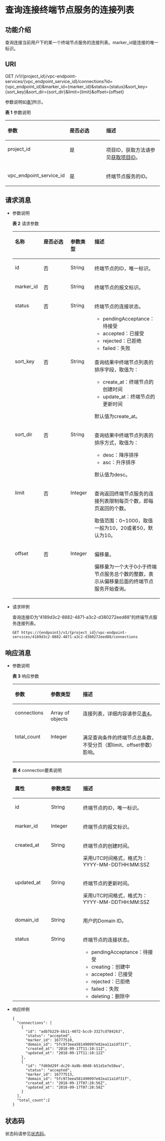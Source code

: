 # 查询连接终端节点服务的连接列表<a name="vpcep_06_0206"></a>

## 功能介绍<a name="section59609807"></a>

查询连接当前用户下的某一个终端节点服务的连接列表。marker\_id是连接的唯一标识。

## URI<a name="section66726219"></a>

GET /v1/\{project\_id\}/vpc-endpoint-services/\{vpc\_endpoint\_service\_id\}/connections?id=\{vpc\_endpoint\_id\}&marker\_id=\{marker\_id\}&status=\{status\}&sort\_key=\{sort\_key\}&sort\_dir=\{sort\_dir\}&limit=\{limit\}&offset=\{offset\}

参数说明如[表1](#table36274863)所示。

**表 1**  参数说明

<a name="table36274863"></a>
<table><thead align="left"><tr id="row8393309"><th class="cellrowborder" valign="top" width="32.65%" id="mcps1.2.4.1.1"><p id="p8769420"><a name="p8769420"></a><a name="p8769420"></a>参数</p>
</th>
<th class="cellrowborder" valign="top" width="26.529999999999998%" id="mcps1.2.4.1.2"><p id="p39234444"><a name="p39234444"></a><a name="p39234444"></a>是否必选</p>
</th>
<th class="cellrowborder" valign="top" width="40.82%" id="mcps1.2.4.1.3"><p id="p23873413"><a name="p23873413"></a><a name="p23873413"></a>描述</p>
</th>
</tr>
</thead>
<tbody><tr id="row54698270"><td class="cellrowborder" valign="top" width="32.65%" headers="mcps1.2.4.1.1 "><p id="p1374847"><a name="p1374847"></a><a name="p1374847"></a>project_id</p>
</td>
<td class="cellrowborder" valign="top" width="26.529999999999998%" headers="mcps1.2.4.1.2 "><p id="p44253777"><a name="p44253777"></a><a name="p44253777"></a>是</p>
</td>
<td class="cellrowborder" valign="top" width="40.82%" headers="mcps1.2.4.1.3 "><p id="p27786171"><a name="p27786171"></a><a name="p27786171"></a>项目ID，获取方法请参见<a href="获取项目ID.md">获取项目ID</a>。</p>
</td>
</tr>
<tr id="row48748953"><td class="cellrowborder" valign="top" width="32.65%" headers="mcps1.2.4.1.1 "><p id="p56351131"><a name="p56351131"></a><a name="p56351131"></a>vpc_endpoint_service_id</p>
</td>
<td class="cellrowborder" valign="top" width="26.529999999999998%" headers="mcps1.2.4.1.2 "><p id="p1038922"><a name="p1038922"></a><a name="p1038922"></a>是</p>
</td>
<td class="cellrowborder" valign="top" width="40.82%" headers="mcps1.2.4.1.3 "><p id="p17043853"><a name="p17043853"></a><a name="p17043853"></a>终端节点服务的ID。</p>
</td>
</tr>
</tbody>
</table>

## 请求消息<a name="section63665063"></a>

-   参数说明

    **表 2**  请求参数

    <a name="table52582818"></a>
    <table><thead align="left"><tr id="row52789044"><th class="cellrowborder" valign="top" width="19.388061193880613%" id="mcps1.2.5.1.1"><p id="p48054166"><a name="p48054166"></a><a name="p48054166"></a>名称</p>
    </th>
    <th class="cellrowborder" valign="top" width="18.36816318368163%" id="mcps1.2.5.1.2"><p id="p73360"><a name="p73360"></a><a name="p73360"></a>是否必选</p>
    </th>
    <th class="cellrowborder" valign="top" width="16.238376162383762%" id="mcps1.2.5.1.3"><p id="p5942219"><a name="p5942219"></a><a name="p5942219"></a>参数类型</p>
    </th>
    <th class="cellrowborder" valign="top" width="46.005399460053994%" id="mcps1.2.5.1.4"><p id="p11557743"><a name="p11557743"></a><a name="p11557743"></a>描述</p>
    </th>
    </tr>
    </thead>
    <tbody><tr id="row63761954"><td class="cellrowborder" valign="top" width="19.388061193880613%" headers="mcps1.2.5.1.1 "><p id="p64444687"><a name="p64444687"></a><a name="p64444687"></a>id</p>
    </td>
    <td class="cellrowborder" valign="top" width="18.36816318368163%" headers="mcps1.2.5.1.2 "><p id="p52637148"><a name="p52637148"></a><a name="p52637148"></a>否</p>
    </td>
    <td class="cellrowborder" valign="top" width="16.238376162383762%" headers="mcps1.2.5.1.3 "><p id="p35750577"><a name="p35750577"></a><a name="p35750577"></a>String</p>
    </td>
    <td class="cellrowborder" valign="top" width="46.005399460053994%" headers="mcps1.2.5.1.4 "><p id="p10115639"><a name="p10115639"></a><a name="p10115639"></a>终端节点的ID，唯一标识。</p>
    </td>
    </tr>
    <tr id="row23931892"><td class="cellrowborder" valign="top" width="19.388061193880613%" headers="mcps1.2.5.1.1 "><p id="p59435077"><a name="p59435077"></a><a name="p59435077"></a>marker_id</p>
    </td>
    <td class="cellrowborder" valign="top" width="18.36816318368163%" headers="mcps1.2.5.1.2 "><p id="p49511964"><a name="p49511964"></a><a name="p49511964"></a>否</p>
    </td>
    <td class="cellrowborder" valign="top" width="16.238376162383762%" headers="mcps1.2.5.1.3 "><p id="p51046110"><a name="p51046110"></a><a name="p51046110"></a>String</p>
    </td>
    <td class="cellrowborder" valign="top" width="46.005399460053994%" headers="mcps1.2.5.1.4 "><p id="p41094261"><a name="p41094261"></a><a name="p41094261"></a>终端节点的报文标识。</p>
    </td>
    </tr>
    <tr id="row4586144863120"><td class="cellrowborder" valign="top" width="19.388061193880613%" headers="mcps1.2.5.1.1 "><p id="p30989061"><a name="p30989061"></a><a name="p30989061"></a>status</p>
    </td>
    <td class="cellrowborder" valign="top" width="18.36816318368163%" headers="mcps1.2.5.1.2 "><p id="p5695196162713"><a name="p5695196162713"></a><a name="p5695196162713"></a>否</p>
    </td>
    <td class="cellrowborder" valign="top" width="16.238376162383762%" headers="mcps1.2.5.1.3 "><p id="p27086052"><a name="p27086052"></a><a name="p27086052"></a>String</p>
    </td>
    <td class="cellrowborder" valign="top" width="46.005399460053994%" headers="mcps1.2.5.1.4 "><p id="p1936140162713"><a name="p1936140162713"></a><a name="p1936140162713"></a>终端节点的连接状态。</p>
    <a name="ul32642017171417"></a><a name="ul32642017171417"></a><ul id="ul32642017171417"><li>pendingAcceptance：待接受</li><li>accepted：已接受</li><li>rejected：已拒绝</li><li>failed：失败</li></ul>
    </td>
    </tr>
    <tr id="row34304036"><td class="cellrowborder" valign="top" width="19.388061193880613%" headers="mcps1.2.5.1.1 "><p id="p27163541"><a name="p27163541"></a><a name="p27163541"></a>sort_key</p>
    </td>
    <td class="cellrowborder" valign="top" width="18.36816318368163%" headers="mcps1.2.5.1.2 "><p id="p52763214"><a name="p52763214"></a><a name="p52763214"></a>否</p>
    </td>
    <td class="cellrowborder" valign="top" width="16.238376162383762%" headers="mcps1.2.5.1.3 "><p id="p45961976"><a name="p45961976"></a><a name="p45961976"></a>String</p>
    </td>
    <td class="cellrowborder" valign="top" width="46.005399460053994%" headers="mcps1.2.5.1.4 "><p id="p562418271823"><a name="p562418271823"></a><a name="p562418271823"></a>查询结果中终端节点列表的排序字段，取值为：</p>
    <a name="ul512472071414"></a><a name="ul512472071414"></a><ul id="ul512472071414"><li>create_at：终端节点的创建时间</li><li>update_at：终端节点的更新时间</li></ul>
    <p id="p36041148141413"><a name="p36041148141413"></a><a name="p36041148141413"></a>默认值为create_at。</p>
    </td>
    </tr>
    <tr id="row18957973"><td class="cellrowborder" valign="top" width="19.388061193880613%" headers="mcps1.2.5.1.1 "><p id="p59200815"><a name="p59200815"></a><a name="p59200815"></a>sort_dir</p>
    </td>
    <td class="cellrowborder" valign="top" width="18.36816318368163%" headers="mcps1.2.5.1.2 "><p id="p30536693"><a name="p30536693"></a><a name="p30536693"></a>否</p>
    </td>
    <td class="cellrowborder" valign="top" width="16.238376162383762%" headers="mcps1.2.5.1.3 "><p id="p57553105"><a name="p57553105"></a><a name="p57553105"></a>String</p>
    </td>
    <td class="cellrowborder" valign="top" width="46.005399460053994%" headers="mcps1.2.5.1.4 "><p id="p2195022"><a name="p2195022"></a><a name="p2195022"></a>查询结果中终端节点列表的排序方式，取值为：</p>
    <a name="ul9628101291617"></a><a name="ul9628101291617"></a><ul id="ul9628101291617"><li>desc：降序排序</li><li>asc：升序排序</li></ul>
    <p id="p1719319255168"><a name="p1719319255168"></a><a name="p1719319255168"></a>默认值为desc。</p>
    </td>
    </tr>
    <tr id="row60429836"><td class="cellrowborder" valign="top" width="19.388061193880613%" headers="mcps1.2.5.1.1 "><p id="p62978522"><a name="p62978522"></a><a name="p62978522"></a>limit</p>
    </td>
    <td class="cellrowborder" valign="top" width="18.36816318368163%" headers="mcps1.2.5.1.2 "><p id="p986624"><a name="p986624"></a><a name="p986624"></a>否</p>
    </td>
    <td class="cellrowborder" valign="top" width="16.238376162383762%" headers="mcps1.2.5.1.3 "><p id="p12807719"><a name="p12807719"></a><a name="p12807719"></a>Integer</p>
    </td>
    <td class="cellrowborder" valign="top" width="46.005399460053994%" headers="mcps1.2.5.1.4 "><p id="p30792310"><a name="p30792310"></a><a name="p30792310"></a>查询返回终端节点服务的连接列表限制每页个数，即每页返回的个数。</p>
    <p id="p8695341"><a name="p8695341"></a><a name="p8695341"></a>取值范围：0~1000，取值一般为10，20或者50，默认为10。</p>
    </td>
    </tr>
    <tr id="row11149206"><td class="cellrowborder" valign="top" width="19.388061193880613%" headers="mcps1.2.5.1.1 "><p id="p30670511"><a name="p30670511"></a><a name="p30670511"></a>offset</p>
    </td>
    <td class="cellrowborder" valign="top" width="18.36816318368163%" headers="mcps1.2.5.1.2 "><p id="p1283432"><a name="p1283432"></a><a name="p1283432"></a>否</p>
    </td>
    <td class="cellrowborder" valign="top" width="16.238376162383762%" headers="mcps1.2.5.1.3 "><p id="p36849129"><a name="p36849129"></a><a name="p36849129"></a>Integer</p>
    </td>
    <td class="cellrowborder" valign="top" width="46.005399460053994%" headers="mcps1.2.5.1.4 "><p id="p5736126132214"><a name="p5736126132214"></a><a name="p5736126132214"></a>偏移量。</p>
    <p id="p11912494222"><a name="p11912494222"></a><a name="p11912494222"></a>偏移量为一个大于0小于终端节点服务总个数的整数，表示从偏移量后面的终端节点服务开始查询。</p>
    </td>
    </tr>
    </tbody>
    </table>

-   请求样例

    查询连接ID为“4189d3c2-8882-4871-a3c2-d380272eed88”的终端节点服务连接列表。

    ```
    GET https://{endpoint}/v1/{project_id}/vpc-endpoint-services/4189d3c2-8882-4871-a3c2-d380272eed88/connections
    ```


## 响应消息<a name="section56596492"></a>

-   参数说明

    **表 3**  响应参数

    <a name="table3483316"></a>
    <table><thead align="left"><tr id="row57609611"><th class="cellrowborder" valign="top" width="24.242424242424242%" id="mcps1.2.4.1.1"><p id="p35866908"><a name="p35866908"></a><a name="p35866908"></a>参数</p>
    </th>
    <th class="cellrowborder" valign="top" width="21.842184218421842%" id="mcps1.2.4.1.2"><p id="p19538401"><a name="p19538401"></a><a name="p19538401"></a>参数类型</p>
    </th>
    <th class="cellrowborder" valign="top" width="53.91539153915391%" id="mcps1.2.4.1.3"><p id="p39106626"><a name="p39106626"></a><a name="p39106626"></a>描述</p>
    </th>
    </tr>
    </thead>
    <tbody><tr id="row13520169"><td class="cellrowborder" valign="top" width="24.242424242424242%" headers="mcps1.2.4.1.1 "><p id="p21391867"><a name="p21391867"></a><a name="p21391867"></a>connections</p>
    </td>
    <td class="cellrowborder" valign="top" width="21.842184218421842%" headers="mcps1.2.4.1.2 "><p id="p55019682"><a name="p55019682"></a><a name="p55019682"></a>Array of objects</p>
    </td>
    <td class="cellrowborder" valign="top" width="53.91539153915391%" headers="mcps1.2.4.1.3 "><p id="p27409286"><a name="p27409286"></a><a name="p27409286"></a>连接列表，详细内容请参见<a href="#table35346078">表4</a>。</p>
    </td>
    </tr>
    <tr id="row45356986"><td class="cellrowborder" valign="top" width="24.242424242424242%" headers="mcps1.2.4.1.1 "><p id="p50037251"><a name="p50037251"></a><a name="p50037251"></a>total_count</p>
    </td>
    <td class="cellrowborder" valign="top" width="21.842184218421842%" headers="mcps1.2.4.1.2 "><p id="p26485565"><a name="p26485565"></a><a name="p26485565"></a>Integer</p>
    </td>
    <td class="cellrowborder" valign="top" width="53.91539153915391%" headers="mcps1.2.4.1.3 "><p id="p19295714142518"><a name="p19295714142518"></a><a name="p19295714142518"></a>满足查询条件的终端节点总条数，不受分页（即limit、offset参数）影响。</p>
    </td>
    </tr>
    </tbody>
    </table>

    **表 4**  connection要素说明

    <a name="table35346078"></a>
    <table><thead align="left"><tr id="row47425555"><th class="cellrowborder" valign="top" width="24.490000000000002%" id="mcps1.2.4.1.1"><p id="p16264769"><a name="p16264769"></a><a name="p16264769"></a>属性</p>
    </th>
    <th class="cellrowborder" valign="top" width="21.73%" id="mcps1.2.4.1.2"><p id="p42377887"><a name="p42377887"></a><a name="p42377887"></a>参数类型</p>
    </th>
    <th class="cellrowborder" valign="top" width="53.779999999999994%" id="mcps1.2.4.1.3"><p id="p10056789"><a name="p10056789"></a><a name="p10056789"></a>描述</p>
    </th>
    </tr>
    </thead>
    <tbody><tr id="row9293580"><td class="cellrowborder" valign="top" width="24.490000000000002%" headers="mcps1.2.4.1.1 "><p id="p14582507"><a name="p14582507"></a><a name="p14582507"></a>id</p>
    </td>
    <td class="cellrowborder" valign="top" width="21.73%" headers="mcps1.2.4.1.2 "><p id="p40332443"><a name="p40332443"></a><a name="p40332443"></a>String</p>
    </td>
    <td class="cellrowborder" valign="top" width="53.779999999999994%" headers="mcps1.2.4.1.3 "><p id="p45702468"><a name="p45702468"></a><a name="p45702468"></a>终端节点的ID，唯一标识。</p>
    </td>
    </tr>
    <tr id="row8669029"><td class="cellrowborder" valign="top" width="24.490000000000002%" headers="mcps1.2.4.1.1 "><p id="p31102709"><a name="p31102709"></a><a name="p31102709"></a>marker_id</p>
    </td>
    <td class="cellrowborder" valign="top" width="21.73%" headers="mcps1.2.4.1.2 "><p id="p36291473"><a name="p36291473"></a><a name="p36291473"></a>Integer</p>
    </td>
    <td class="cellrowborder" valign="top" width="53.779999999999994%" headers="mcps1.2.4.1.3 "><p id="p53928226"><a name="p53928226"></a><a name="p53928226"></a>终端节点的报文标识。</p>
    </td>
    </tr>
    <tr id="row15591994"><td class="cellrowborder" valign="top" width="24.490000000000002%" headers="mcps1.2.4.1.1 "><p id="p54992021"><a name="p54992021"></a><a name="p54992021"></a>created_at</p>
    </td>
    <td class="cellrowborder" valign="top" width="21.73%" headers="mcps1.2.4.1.2 "><p id="p25168729"><a name="p25168729"></a><a name="p25168729"></a>String</p>
    </td>
    <td class="cellrowborder" valign="top" width="53.779999999999994%" headers="mcps1.2.4.1.3 "><p id="p22890001"><a name="p22890001"></a><a name="p22890001"></a>终端节点的创建时间。</p>
    <p id="p871616113394"><a name="p871616113394"></a><a name="p871616113394"></a>采用UTC时间格式，格式为：YYYY-MM-DDTHH:MM:SSZ</p>
    </td>
    </tr>
    <tr id="row27283604"><td class="cellrowborder" valign="top" width="24.490000000000002%" headers="mcps1.2.4.1.1 "><p id="p62488324"><a name="p62488324"></a><a name="p62488324"></a>updated_at</p>
    </td>
    <td class="cellrowborder" valign="top" width="21.73%" headers="mcps1.2.4.1.2 "><p id="p28389464"><a name="p28389464"></a><a name="p28389464"></a>String</p>
    </td>
    <td class="cellrowborder" valign="top" width="53.779999999999994%" headers="mcps1.2.4.1.3 "><p id="p27321481"><a name="p27321481"></a><a name="p27321481"></a>终端节点的更新时间。</p>
    <p id="p181016810016"><a name="p181016810016"></a><a name="p181016810016"></a>采用UTC时间格式，格式为：YYYY-MM-DDTHH:MM:SSZ</p>
    </td>
    </tr>
    <tr id="row26389441"><td class="cellrowborder" valign="top" width="24.490000000000002%" headers="mcps1.2.4.1.1 "><p id="p57169983"><a name="p57169983"></a><a name="p57169983"></a>domain_id</p>
    </td>
    <td class="cellrowborder" valign="top" width="21.73%" headers="mcps1.2.4.1.2 "><p id="p257086"><a name="p257086"></a><a name="p257086"></a>String</p>
    </td>
    <td class="cellrowborder" valign="top" width="53.779999999999994%" headers="mcps1.2.4.1.3 "><p id="p20824038"><a name="p20824038"></a><a name="p20824038"></a>用户的Domain ID。</p>
    </td>
    </tr>
    <tr id="row53198616"><td class="cellrowborder" valign="top" width="24.490000000000002%" headers="mcps1.2.4.1.1 "><p id="p14120655"><a name="p14120655"></a><a name="p14120655"></a>status</p>
    </td>
    <td class="cellrowborder" valign="top" width="21.73%" headers="mcps1.2.4.1.2 "><p id="p2922435"><a name="p2922435"></a><a name="p2922435"></a>String</p>
    </td>
    <td class="cellrowborder" valign="top" width="53.779999999999994%" headers="mcps1.2.4.1.3 "><p id="p583352918492"><a name="p583352918492"></a><a name="p583352918492"></a>终端节点的连接状态。</p>
    <a name="ul1860111019616"></a><a name="ul1860111019616"></a><ul id="ul1860111019616"><li>pendingAcceptance：待接受</li><li>creating：创建中</li><li>accepted：已接受</li><li>rejected：已拒绝</li><li>failed：失败</li><li>deleting：删除中</li></ul>
    </td>
    </tr>
    </tbody>
    </table>


-   响应样例

    ```
    {
      "connections": [
        {
          "id": "adb7b229-bb11-4072-bcc0-3327cd784263",
          "status": "accepted",
          "marker_id": 16777510,
          "domain_id": "5fc973eea581490997e82ea11a1df31f",
          "created_at": "2018-09-17T11:10:11Z",
          "updated_at": "2018-09-17T11:10:12Z"
        },
        {
          "id": "fd69d29f-dc29-4a9b-80d8-b51d1e7e58ea",
          "status": "accepted",
          "marker_id": 16777513,
          "domain_id": "5fc973eea581490997e82ea11a1df31f",
          "created_at": "2018-09-17T07:28:56Z",
          "updated_at": "2018-09-17T07:28:58Z"
        }
      ],
      "total_count":2
    }
    ```


## 状态码<a name="section20913125"></a>

状态码请参见[状态码](状态码.md)。

